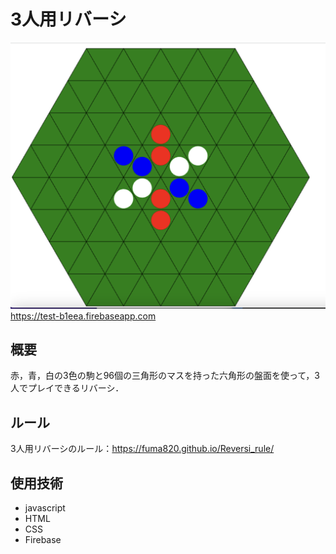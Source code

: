 # 3人用リバーシ

![game_image](./resource/patern_03.png)
<https://test-b1eea.firebaseapp.com>

## 概要

赤，青，白の3色の駒と96個の三角形のマスを持った六角形の盤面を使って，3人でプレイできるリバーシ．

## ルール

3人用リバーシのルール：<https://fuma820.github.io/Reversi_rule/>

## 使用技術

- javascript
- HTML
- CSS
- Firebase
